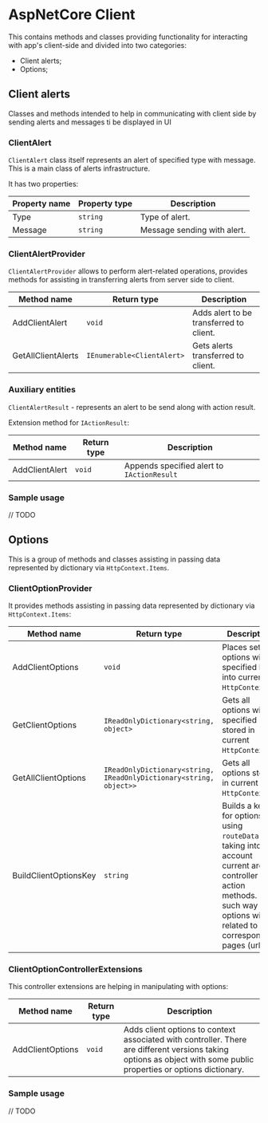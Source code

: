 # AspNetCore Client

This contains methods and classes providing functionality for interacting with app's client-side and divided into two categories:

* Client alerts;
* Options;

## Client alerts

Classes and methods intended to help in communicating with client side by sending alerts and messages ti be displayed in UI

### ClientAlert

`ClientAlert` class itself represents an alert of specified type with message. This is a main class of alerts infrastructure.

It has two properties:

| Property name | Property type | Description |
| --- | --- | --- |
| Type | `string` | Type of alert. |
| Message | `string` | Message sending with alert. |

### ClientAlertProvider

`ClientAlertProvider` allows to perform alert-related operations, provides methods for assisting in transferring alerts from server side to client.

| Method name | Return type | Description |
| --- | --- | --- |
| AddClientAlert | `void` | Adds alert to be transferred to client. |
| GetAllClientAlerts | `IEnumerable<ClientAlert>` | Gets alerts transferred to client. |

### Auxiliary entities

`ClientAlertResult` - represents an alert to be send along with action result.

Extension method for `IActionResult`:

| Method name | Return type | Description |
| --- | --- | --- |
| AddClientAlert | `void` | Appends specified alert to `IActionResult` |

### Sample usage

// TODO

## Options

This is a group of methods and classes assisting in passing data represented by dictionary via `HttpContext.Items`.

### ClientOptionProvider

It provides methods assisting in passing data represented by dictionary via `HttpContext.Items`:

| Method name | Return type | Description |
| --- | --- | --- |
| AddClientOptions | `void` | Places set of options with specified key into current `HttpContext`. |
| GetClientOptions | `IReadOnlyDictionary<string, object>` | Gets all options with specified `key` stored in current `HttpContext`. |
| GetAllClientOptions | `IReadOnlyDictionary<string, IReadOnlyDictionary<string, object>>` | Gets all options stored in current `HttpContext`. |
| BuildClientOptionsKey | `string` | Builds a key for options using `routeData` and taking into account current area, controller and action methods. In such way all options will be related to their corresponding pages (urls). |

### ClientOptionControllerExtensions

This controller extensions are helping in manipulating with options:

| Method name | Return type | Description |
| --- | --- | --- |
| AddClientOptions | `void` | Adds client options to context associated with controller. There are different versions taking options as object with some public properties or options dictionary. |

### Sample usage

// TODO